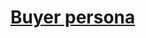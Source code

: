 # [Buyer persona](https://github.com/AndresSantiago08/Practicas_INTRO_FrontEnd/files/8159145/Maria.Lopez.Ramos.pdf)
